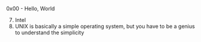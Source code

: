 0x00 - Hello, World 

7. Intel
8. UNIX is basically a simple operating system, but you have to be a genius to understand the simplicity
